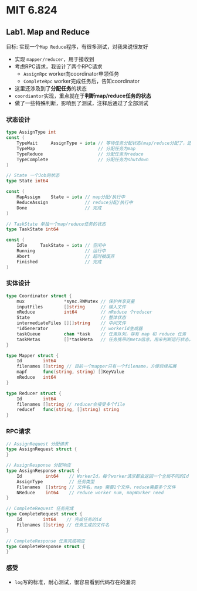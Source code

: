 # MIT 6.824

## Lab1. Map and Reduce

目标: 实现一个`Map Reduce`程序，有很多测试，对我来说很友好


- 实现 `mapper/reducer`，用于接收到
- 考虑RPC请求，我设计了两个RPC请求
    - `AssignRpc` worker向coordinator申领任务
    - `CompleteRpc` worker完成任务后，告知coordinator
- 这里还涉及到了**分配任务**的状态
- `coordiantor`实现，重点就在于**判断map/reduce任务的状态**
- 做了一些特殊判断，影响到了测试，注释后通过了全部测试

### 状态设计
```go
type AssignType int
const (
	TypeWait     AssignType = iota // 等待任务分配状态(map/reduce分配了，还未执行完; 所以有等待状态)
	TypeMap                        // 分配任务为map
	TypeReduce                     // 分配任务为reduce
	TypeComplete                   // 分配任务为shutdown
)

// State 一个Job的状态
type State int64

const (
	MapAssign    State = iota // map分配/执行中
	ReduceAssign              // reduce分配/执行中
	Done                      // 完成
)

// TaskState 单独一个map/reduce任务的状态
type TaskState int64

const (
	Idle     TaskState = iota // 空闲中
	Running                   // 运行中
	Abort                     // 超时被废弃
	Finished                  // 完成
)
```

### 实体设计

```go
type Coordinator struct {
	mux               *sync.RWMutex // 保护共享变量
	inputFiles        []string      // 输入文件
	nReduce           int64         // nReduce 个reducer
	State                           // 整体状态
	intermediateFiles [][]string    // 中间文件
	*idGenerator                    // workerId生成器
	taskQueue         chan *task    // 任务队列，存有 map 和 reduce 任务
	taskMetas         []*taskMeta   // 任务携带的meta信息，用来判断运行状态，以及超时处理
}

type Mapper struct {
	Id        int64
	filenames []string // 目前一个mapper只有一个filename，方便后续拓展
	mapf      func(string, string) []KeyValue
	nReduce   int64
}

type Reducer struct {
	Id        int64
	filenames []string // reducer会接受多个file
	reducef   func(string, []string) string
}
```

### RPC请求

```go
// AssignRequest 分配请求
type AssignRequest struct {
}

// AssignResponse 分配响应
type AssignResponse struct {
	Id         int64    // WorkerId，每个worker请求都会返回一个全局不同的Id
	AssignType          // 任务类型
	Filenames  []string // 文件名，map 需要1个文件，reduce需要多个文件
	NReduce    int64    // reduce worker num, mapWorker need
}

// CompleteRequest 任务完成
type CompleteRequest struct {
	Id        int64    // 完成任务的id
	Filenames []string // 任务生成的文件名
}

// CompleteResponse 任务完成响应
type CompleteResponse struct {
}
```

### 感受

- `log`写的标准，耐心测试，很容易看到代码存在的漏洞